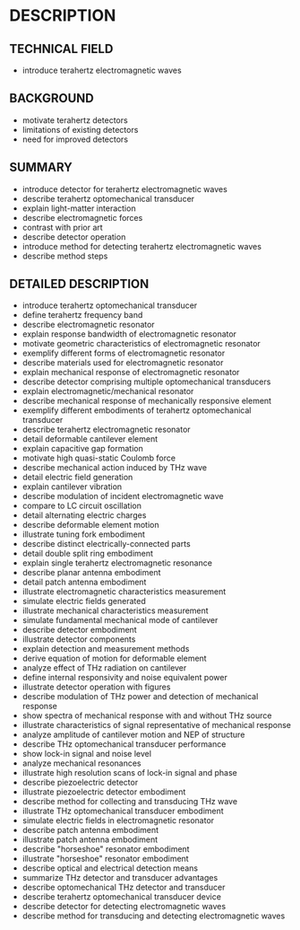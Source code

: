 # DESCRIPTION

## TECHNICAL FIELD

- introduce terahertz electromagnetic waves

## BACKGROUND

- motivate terahertz detectors
- limitations of existing detectors
- need for improved detectors

## SUMMARY

- introduce detector for terahertz electromagnetic waves
- describe terahertz optomechanical transducer
- explain light-matter interaction
- describe electromagnetic forces
- contrast with prior art
- describe detector operation
- introduce method for detecting terahertz electromagnetic waves
- describe method steps

## DETAILED DESCRIPTION

- introduce terahertz optomechanical transducer
- define terahertz frequency band
- describe electromagnetic resonator
- explain response bandwidth of electromagnetic resonator
- motivate geometric characteristics of electromagnetic resonator
- exemplify different forms of electromagnetic resonator
- describe materials used for electromagnetic resonator
- explain mechanical response of electromagnetic resonator
- describe detector comprising multiple optomechanical transducers
- explain electromagnetic/mechanical resonator
- describe mechanical response of mechanically responsive element
- exemplify different embodiments of terahertz optomechanical transducer
- describe terahertz electromagnetic resonator
- detail deformable cantilever element
- explain capacitive gap formation
- motivate high quasi-static Coulomb force
- describe mechanical action induced by THz wave
- detail electric field generation
- explain cantilever vibration
- describe modulation of incident electromagnetic wave
- compare to LC circuit oscillation
- detail alternating electric charges
- describe deformable element motion
- illustrate tuning fork embodiment
- describe distinct electrically-connected parts
- detail double split ring embodiment
- explain single terahertz electromagnetic resonance
- describe planar antenna embodiment
- detail patch antenna embodiment
- illustrate electromagnetic characteristics measurement
- simulate electric fields generated
- illustrate mechanical characteristics measurement
- simulate fundamental mechanical mode of cantilever
- describe detector embodiment
- illustrate detector components
- explain detection and measurement methods
- derive equation of motion for deformable element
- analyze effect of THz radiation on cantilever
- define internal responsivity and noise equivalent power
- illustrate detector operation with figures
- describe modulation of THz power and detection of mechanical response
- show spectra of mechanical response with and without THz source
- illustrate characteristics of signal representative of mechanical response
- analyze amplitude of cantilever motion and NEP of structure
- describe THz optomechanical transducer performance
- show lock-in signal and noise level
- analyze mechanical resonances
- illustrate high resolution scans of lock-in signal and phase
- describe piezoelectric detector
- illustrate piezoelectric detector embodiment
- describe method for collecting and transducing THz wave
- illustrate THz optomechanical transducer embodiment
- simulate electric fields in electromagnetic resonator
- describe patch antenna embodiment
- illustrate patch antenna embodiment
- describe "horseshoe" resonator embodiment
- illustrate "horseshoe" resonator embodiment
- describe optical and electrical detection means
- summarize THz detector and transducer advantages
- describe optomechanical THz detector and transducer
- describe terahertz optomechanical transducer device
- describe detector for detecting electromagnetic waves
- describe method for transducing and detecting electromagnetic waves

